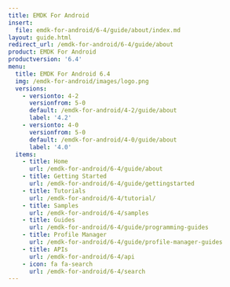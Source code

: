 ```yaml
---
title: EMDK For Android
insert:
  file: emdk-for-android/6-4/guide/about/index.md
layout: guide.html
redirect_url: /emdk-for-android/6-4/guide/about
product: EMDK For Android
productversion: '6.4'
menu:
  title: EMDK For Android 6.4
  img: /emdk-for-android/images/logo.png
  versions:
    - versionto: 4-2
      versionfrom: 5-0
      default: /emdk-for-android/4-2/guide/about
      label: '4.2'
    - versionto: 4-0
      versionfrom: 5-0
      default: /emdk-for-android/4-0/guide/about
      label: '4.0'
  items:
    - title: Home
      url: /emdk-for-android/6-4/guide/about
    - title: Getting Started
      url: /emdk-for-android/6-4/guide/gettingstarted
    - title: Tutorials
      url: /emdk-for-android/6-4/tutorial/
    - title: Samples
      url: /emdk-for-android/6-4/samples
    - title: Guides
      url: /emdk-for-android/6-4/guide/programming-guides
    - title: Profile Manager
      url: /emdk-for-android/6-4/guide/profile-manager-guides
    - title: APIs
      url: /emdk-for-android/6-4/api
    - icon: fa fa-search
      url: /emdk-for-android/6-4/search
---
```


